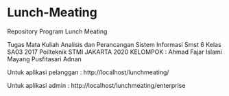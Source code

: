 # Lunch-Meating
Repository Program Lunch Meating

Tugas Mata Kuliah Analisis dan Perancangan Sistem Informasi Smst 6
Kelas SA03 2017
Poilteknik STMI JAKARTA 2020
KELOMPOK :
Ahmad Fajar Islami
Mayang Pusfitasari
Adnan

Untuk aplikasi pelanggan :
http://localhost/lunchmeating/

Untuk aplikasi admin :
http://localhost/lunchmeating/enterprise
